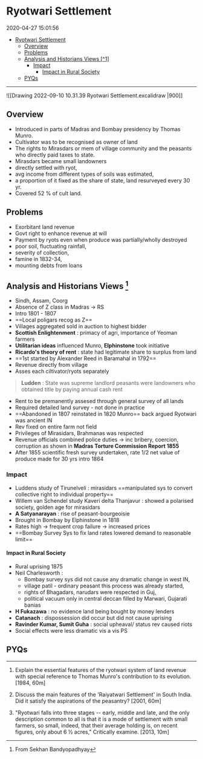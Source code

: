 # Ryotwari Settlement

2020-04-27 15:01:56

- [Ryotwari Settlement](#ryotwari-settlement)
 	- [Overview](#overview)
 	- [Problems](#problems)
 	- [Analysis and Historians Views \[^1\]](#analysis-and-historians-views-1)
  		- [Impact](#impact)
   			- [Impact in Rural Society](#impact-in-rural-society)
 	- [PYQs](#pyqs)

---

![[Drawing 2022-09-10 10.31.39 Ryotwari Settlement.excalidraw |900]]

## Overview

- Introduced in parts of Madras and Bombay presidency by Thomas Munro.
- Cultivator was to be recognised as owner of land
- The rights to Mirasdars or mem of village community and the peasants who directly paid taxes to state.
- Mirasdars became small landowners
- directly settled with ryot,
- avg income from different types of soils was estimated,
- a proportion of it fixed as the share of state, land resurveyed every 30 yr.
- Covered 52 % of cult land.

## Problems

- Exorbitant land revenue
- Govt right to enhance revenue at will
- Payment by ryots even when produce was partially/wholly destroyed
- poor soil, fluctuating rainfall,
- severity of collection,
- famine in 1832-34,
- mounting debts from loans

## Analysis and Historians Views [^1]

- Sindh, Assam, Coorg
- Absence of Z class in Madras -> RS
- Intro 1801 - 1807
- ==Local poligars recog as Z==
- Villages aggregated sold in auction to highest bidder
- **Scottish Enlightenment** : primacy of agri, importance of Yeoman farmers
- **Utilitarian ideas** influenced Munro, **Elphinstone** took initiative
- **Ricardo's theory of rent** : state had legitimate share to surplus from land
- ==1st started by Alexander Reed in Baramahal in 1792==
- Revenue directly from village
- Asses each ciltivator/ryots separately

> **Ludden** : State was supreme landlord peasants were landowners who obtained title by paying annual cash rent

- Rent to be premanently assesed through general survey of all lands
- Required detailed land survey - not done in practice
- ==Abandoned in 1807 reinstated in 1820 Munro== back argued Ryotwari was ancient IN
- Rev fixed on entire farm not field
- Privileges of Mirasidars, Brahmanas was respected
- Revenue officials combined police duties -> inc bribery, coercion, corruption as shown in **Madras Torture Commission Report 1855**
- After 1855 scientific fresh survey undertaken, rate 1/2 net value of produce made for 30 yrs intro 1864

### Impact

- Luddens study of Tirunelveli : mirasidars ==manipulated sys to convert collective right to individual property==
- Willem van Schendel study Kaveri delta Thanjavur : showed a polarised society, golden age for mirasidars
- **A Satyanarayan** : rise of peasant-bourgeoisie
- Brought in Bombay by Elphinstone in 1818
- Rates high -> frequent crop failure -> increased prices
- ==Bombay Survey Sys to fix land rates lowered demand to reasonable limit==

#### Impact in Rural Society

- Rural uprising 1875
- Neil Charlesworth :
 	- Bombay survey sys did not cause any dramatic change in west IN,
 	- village patil - ordinary peasant this process was already started,
 	- rights of Bhagadars, narudars were respected in Guj,
 	- political vacuum only in central deccan filled by Marwari, Gujarati banias
- **H Fukazawa** : no evidence land being bought by money lenders
- **Catanach** : dispossession did occur but did not cause uprising
- **Ravinder Kumar, Sumit Guha** : social upheaval/ status rev caused riots
- Social effects were less dramatic vis a vis PS

[^1]: From Sekhan Bandyopadhyay

## PYQs

---

1. Explain the essential features of the ryotwari system of land revenue with special
reference to Thomas Munro's contribution to its evolution. [1984, 60m]


1. Discuss the main features of the 'Raiyatwari Settlement' in South India. Did it satisfy the aspirations of the peasantry? [2001, 60m]


2. "Ryotwari falls into three stages -- early, middle and late, and the only description common to all is that it is a mode of settlement with small farmers, so small, indeed, that their average holding is, on recent figures, only about 6 ½ acres," Critically examine. [2013, 10m]


